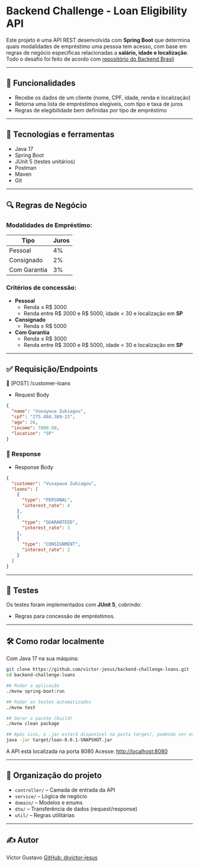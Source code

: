 # Backend Challenge - Loan Eligibility API

Este projeto é uma API REST desenvolvida com **Spring Boot** que determina quais modalidades de empréstimo uma pessoa tem acesso, com base em regras de negócio específicas relacionadas a **salário, idade e localização**. 
Todo o desafio foi feito de acordo com [repositório do Backend Brasil](https://github.com/backend-br/desafios/tree/master)

---

## 📌 Funcionalidades

- Recebe os dados de um cliente (nome, CPF, idade, renda e localização)
- Retorna uma lista de empréstimos elegíveis, com tipo e taxa de juros
- Regras de elegibilidade bem definidas por tipo de empréstimo

---

## 🚀 Tecnologias e ferramentas

- Java 17
- Spring Boot
- JUnit 5 (testes unitários)
- Postman
- Maven
- Git

---

## 🔍 Regras de Negócio

### Modalidades de Empréstimo:

| Tipo         | Juros |
|--------------|-------|
| Pessoal      | 4%    |
| Consignado   | 2%    |
| Com Garantia | 3%    |

### Critérios de concessão:

- **Pessoal**
  - Renda ≤ R$ 3000
  - Renda entre R$ 3000 e R$ 5000, idade < 30 e localização em **SP**
- **Consignado**
  - Renda ≥ R$ 5000
- **Com Garantia**
  - Renda ≤ R$ 3000
  - Renda entre R$ 3000 e R$ 5000, idade < 30 e localização em **SP**

---

## ✅ Requisição/Endpoints

🔸 [POST] /customer-loans

- Request Body

```json
{
  "name": "Vuxaywua Zukiagou",
  "cpf": "275.484.389-23",
  "age": 26,
  "income": 7000.00,
  "location": "SP"
}
```

### 🔁 Response

- Response Body
  
```json
{
  "customer": "Vuxaywua Zukiagou",
  "loans": [
    {
      "type": "PERSONAL",
      "interest_rate": 4
    },
    {
      "type": "GUARANTEED",
      "interest_rate": 3
    },
    {
      "type": "CONSIGNMENT",
      "interest_rate": 2
    }
  ]
}
```

---

## 🧪 Testes

Os testes foram implementados com **JUnit 5**, cobrindo:

* Regras para concessão de empréstimos.

---

## 🛠️ Como rodar localmente

Com Java 17 na sua máquina:

```bash
git clone https://github.com/victor-jesus/backend-challenge-loans.git
cd backend-challenge-loans

## Rodar a aplicação
./mvnw spring-boot:run

## Rodar os testes automatizados
./mvnw test

## Gerar o pacote (build)
./mvnw clean package

## Após isso, o .jar estará disponível na pasta target/, podendo ser executado com:
java -jar target/loan-0.0.1-SNAPSHOT.jar
```

A API está localizada na porta 8080
Acesse: [http://localhost:8080](http://localhost:8080)

---

## 📂 Organização do projeto

* `controller/` – Camada de entrada da API
* `service/` – Lógica de negócio
* `domain/` – Modelos e enums
* `dto/` – Transferência de dados (request/response)
* `util/` – Regras utilitárias 

---

## ✍️ Autor

Victor Gustavo
[GitHub: @victor-jesus](https://github.com/victor-jesus)
